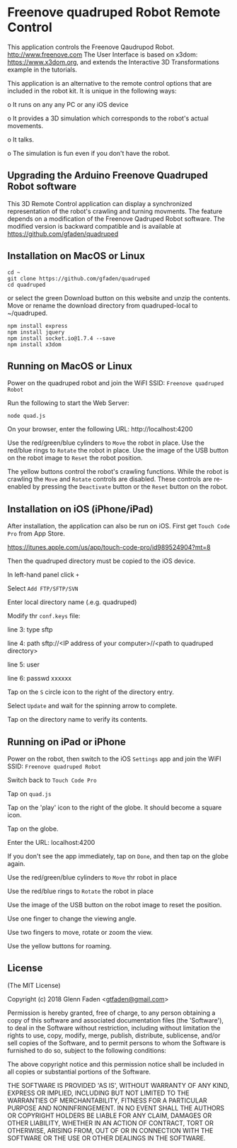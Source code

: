 
# Freenove quadruped Robot Remote Control

This application controls the Freenove Qaudrupod Robot.
http://www.freenove.com
The User Interface is based on x3dom:
https://www.x3dom.org, and extends the Interactive 3D 
Transformations example in the tutorials.

This application is an alternative to the remote control
options that are included in the robot kit. It is unique
in the following ways:

  o It runs on any any PC or any iOS device

  o It provides a 3D simulation which corresponds to
    the robot's actual movements.

  o It talks.

  o The simulation is fun even if you don't have the robot.

## Upgrading the Arduino Freenove Quadruped Robot software

This 3D Remote Control application can display a synchronized
representation of the robot's crawling and turning movments.
The feature depends on a modification of the Freenove Qadruped Robot
software. The modified version is backward compatible and is 
available at https://github.com/gfaden/quadruped


## Installation on MacOS or Linux

  `cd ~`
  <br>
  `git clone https://github.com/gfaden/quadruped`
  <br>
  `cd quadruped`
  <br>

  or select the green Download button on this website
  and unzip the contents. Move or rename the download
  directory from quadruped-local to ~/quadruped.

  `npm install express`
  <br>
  `npm install jquery`
  <br>
  `npm install socket.io@1.7.4 --save`
  <br>
  `npm install x3dom`

## Running on MacOS or Linux

Power on the quadruped robot and join the WiFI SSID:
  `Freenove quadruped Robot`

Run the following to start the Web Server:

  `node quad.js`

On your browser, enter the following URL:
  http://localhost:4200

Use the red/green/blue cylinders to `Move` the robot in place.
Use the red/blue rings to `Rotate` the robot in place.
Use the image of the USB button on the robot image to `Reset` the robot position.

The yellow buttons control the robot's crawling functions. While
the robot is crawling the `Move` and `Rotate` controls are disabled.
These controls are re-enabled by pressing the `Deactivate` button
or the `Reset` button on the robot.

## Installation on iOS (iPhone/iPad)

After installation, the application can also be run
on iOS. First get `Touch Code Pro` from App Store.

https://itunes.apple.com/us/app/touch-code-pro/id989524904?mt=8

Then the quadruped directory must be copied to the iOS device.

In left-hand panel click `+`

Select `Add FTP/SFTP/SVN`

Enter local directory name (.e.g. quadruped)

Modify thr `conf.keys` file:

  line 3:  type sftp

  line 4:  path sftp:\/\/\<IP address of your computer\>\/\/\<path to quadruped directory\>

  line 5:  user <username>

  line 6:  passwd xxxxxx


Tap on the `S` circle icon to the right of the directory entry.

Select `Update` and wait for the spinning arrow to complete.

Tap on the directory name to verify its contents.

## Running on iPad or iPhone

Power on the robot, then switch to the iOS `Settings` app and join the WiFI SSID:
  `Freenove quadruped Robot`

Switch back to `Touch Code Pro`

Tap on `quad.js`

Tap on the 'play' icon to the right of the globe. It should become a square icon.

Tap on the globe.

Enter the URL: localhost:4200

If you don't see the app immediately, tap on `Done`, and then tap on the globe again.

Use the red/green/blue cylinders to `Move` thr robot in place

Use the red/blue rings to `Rotate` the robot in place

Use the image of the USB button on the robot image to reset the position.

Use one finger to change the viewing angle.

Use two fingers to move, rotate or zoom the view.

Use the yellow buttons for roaming.

## License

(The MIT License)

Copyright (c) 2018 Glenn Faden &lt;gtfaden@gmail.com&gt;

Permission is hereby granted, free of charge, to any person obtaining
a copy of this software and associated documentation files (the
'Software'), to deal in the Software without restriction, including
without limitation the rights to use, copy, modify, merge, publish,
distribute, sublicense, and/or sell copies of the Software, and to
permit persons to whom the Software is furnished to do so, subject to
the following conditions:

The above copyright notice and this permission notice shall be
included in all copies or substantial portions of the Software.

THE SOFTWARE IS PROVIDED 'AS IS', WITHOUT WARRANTY OF ANY KIND,
EXPRESS OR IMPLIED, INCLUDING BUT NOT LIMITED TO THE WARRANTIES OF
MERCHANTABILITY, FITNESS FOR A PARTICULAR PURPOSE AND NONINFRINGEMENT.
IN NO EVENT SHALL THE AUTHORS OR COPYRIGHT HOLDERS BE LIABLE FOR ANY
CLAIM, DAMAGES OR OTHER LIABILITY, WHETHER IN AN ACTION OF CONTRACT,
TORT OR OTHERWISE, ARISING FROM, OUT OF OR IN CONNECTION WITH THE
SOFTWARE OR THE USE OR OTHER DEALINGS IN THE SOFTWARE.
